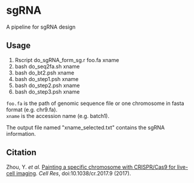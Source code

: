 # sgRNA
A pipeline for sgRNA design

## Usage
1. Rscript do_sgRNA_form_sg.r foo.fa xname
2. bash do_seq2fa.sh xname
3. bash do_bt2.psh xname
4. bash do_step1.psh xname
5. bash do_step2.psh xname
6. bash do_step3.psh xname

`foo.fa` is the path of genomic sequence file or one chromosome in fasta format (e.g. chr9.fa).  
`xname` is the accession name (e.g. batch1).

The output file named "xname_selected.txt" contains the sgRNA information.

## Citation
Zhou, Y. *et al.* [Painting a specific chromosome with CRISPR/Cas9 for live-cell imaging](https://www.ncbi.nlm.nih.gov/pubmed/28084328). *Cell Res*, doi:10.1038/cr.2017.9 (2017).
